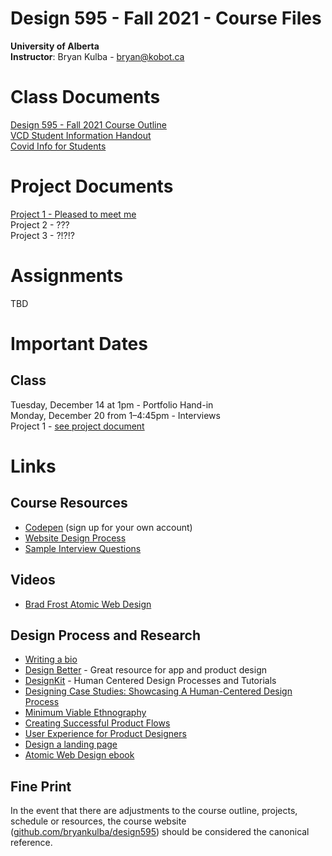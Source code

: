 # Design 595 - Fall 2021 - Course Files

**University of Alberta**  
**Instructor**: Bryan Kulba - [bryan@kobot.ca](mailto:bryan@kobot.ca)  

# Class Documents
[Design 595 - Fall 2021 Course Outline](Design_595_Outline.md)   
[VCD Student Information Handout](VCD_handout.pdf)   
[Covid Info for Students](fall-2021-guide-on-campus-students.pdf)  

# Project Documents
[Project 1 - Pleased to meet me](Design_595-Project_1-Pleased_to_Meet_Me.md)    
Project 2 - ???    
Project 3 - ?!?!?    

# Assignments
TBD


# Important Dates  
## Class
Tuesday, December 14 at 1pm - Portfolio Hand-in    
Monday, December 20 from 1–4:45pm - Interviews   
Project 1 - [see project document](Design_595-Project_1-Pleased_to_Meet_Me.md)  
<!-- 
Project Two - [see project document](Design_595-Project_2-Landing_Page.md)  
Project Three - [see project document](Design_595-Project_3-UX_Challenge.md)  
 -->

# Links

## Course Resources
- [Codepen](https://codepen.io/) (sign up for your own account)  
- [Website Design Process](website_design_process.md)  
- [Sample Interview Questions](Interviewing.md)  

## Videos
- [Brad Frost Atomic Web Design](https://vimeo.com/179245570)

## Design Process and Research
- [Writing a bio](https://99u.adobe.com/articles/64151/how-to-write-a-better-bio-professional-summary) 
- [Design Better](https://www.designbetter.co/) - Great resource for app and product design
- [DesignKit](http://designkit.org) - Human Centered Design Processes and Tutorials
- [Designing Case Studies: Showcasing A Human-Centered Design Process](http://www.smashingmagazine.com/2015/02/designing-case-studies-human-centered-design-process/)  
- [Minimum Viable Ethnography](https://medium.com/research-things/minimum-viable-ethnography-a047e9358df0#.r6cfia93r)
- [Creating Successful Product Flows](https://medium.com/@ryanglasgow/creating-successful-product-flows-c41ffbce49a1#.gwnuwmgkz)
- [User Experience for Product Designers](https://medium.com/looks-good-feels-good/user-experience-for-product-designers-e9fa621ce3bc#.dpl1j7p0l)
- [Design a landing page](https://marketingexperiments.com/conversion-marketing/how-to-wireframe-a-landing-page)
- [Atomic Web Design ebook](http://atomicdesign.bradfrost.com/table-of-contents/)

## Fine Print
In the event that there are adjustments to the course outline, projects, schedule or resources, the course website ([github.com/bryankulba/design595](https://github.com/bryankulba/design595)) should be considered the canonical reference.
